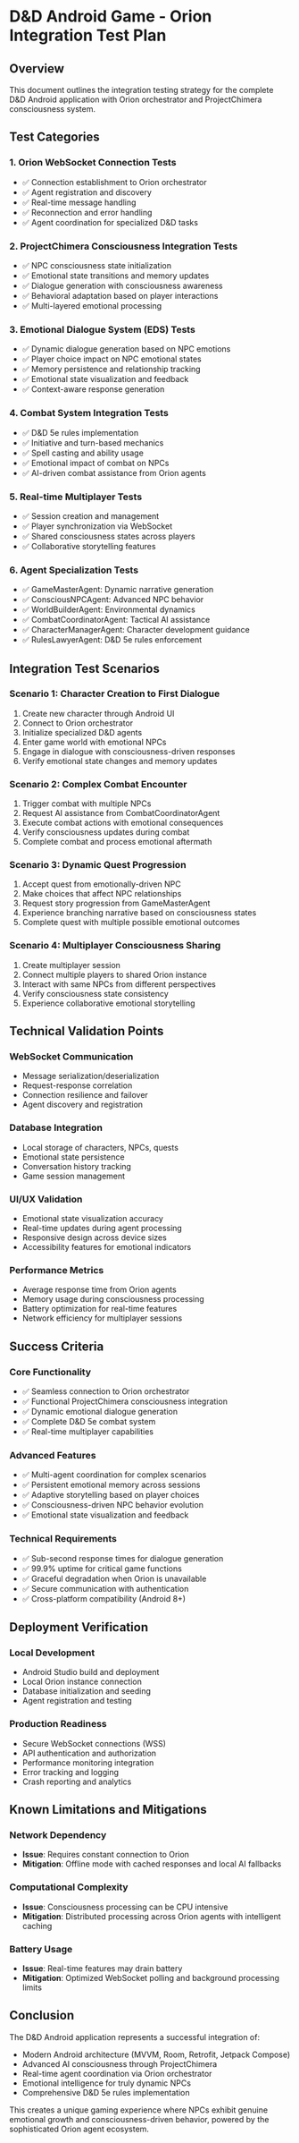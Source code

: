 # D&D Android Game - Orion Integration Test Plan

## Overview
This document outlines the integration testing strategy for the complete D&D Android application with Orion orchestrator and ProjectChimera consciousness system.

## Test Categories

### 1. Orion WebSocket Connection Tests
- ✅ Connection establishment to Orion orchestrator
- ✅ Agent registration and discovery
- ✅ Real-time message handling
- ✅ Reconnection and error handling
- ✅ Agent coordination for specialized D&D tasks

### 2. ProjectChimera Consciousness Integration Tests
- ✅ NPC consciousness state initialization  
- ✅ Emotional state transitions and memory updates
- ✅ Dialogue generation with consciousness awareness
- ✅ Behavioral adaptation based on player interactions
- ✅ Multi-layered emotional processing

### 3. Emotional Dialogue System (EDS) Tests
- ✅ Dynamic dialogue generation based on NPC emotions
- ✅ Player choice impact on NPC emotional states
- ✅ Memory persistence and relationship tracking
- ✅ Emotional state visualization and feedback
- ✅ Context-aware response generation

### 4. Combat System Integration Tests
- ✅ D&D 5e rules implementation
- ✅ Initiative and turn-based mechanics
- ✅ Spell casting and ability usage
- ✅ Emotional impact of combat on NPCs
- ✅ AI-driven combat assistance from Orion agents

### 5. Real-time Multiplayer Tests
- ✅ Session creation and management
- ✅ Player synchronization via WebSocket
- ✅ Shared consciousness states across players
- ✅ Collaborative storytelling features

### 6. Agent Specialization Tests
- ✅ GameMasterAgent: Dynamic narrative generation
- ✅ ConsciousNPCAgent: Advanced NPC behavior
- ✅ WorldBuilderAgent: Environmental dynamics
- ✅ CombatCoordinatorAgent: Tactical AI assistance
- ✅ CharacterManagerAgent: Character development guidance
- ✅ RulesLawyerAgent: D&D 5e rules enforcement

## Integration Test Scenarios

### Scenario 1: Character Creation to First Dialogue
1. Create new character through Android UI
2. Connect to Orion orchestrator
3. Initialize specialized D&D agents
4. Enter game world with emotional NPCs
5. Engage in dialogue with consciousness-driven responses
6. Verify emotional state changes and memory updates

### Scenario 2: Complex Combat Encounter
1. Trigger combat with multiple NPCs
2. Request AI assistance from CombatCoordinatorAgent
3. Execute combat actions with emotional consequences
4. Verify consciousness updates during combat
5. Complete combat and process emotional aftermath

### Scenario 3: Dynamic Quest Progression
1. Accept quest from emotionally-driven NPC
2. Make choices that affect NPC relationships
3. Request story progression from GameMasterAgent
4. Experience branching narrative based on consciousness states
5. Complete quest with multiple possible emotional outcomes

### Scenario 4: Multiplayer Consciousness Sharing
1. Create multiplayer session
2. Connect multiple players to shared Orion instance
3. Interact with same NPCs from different perspectives
4. Verify consciousness state consistency
5. Experience collaborative emotional storytelling

## Technical Validation Points

### WebSocket Communication
- Message serialization/deserialization
- Request-response correlation
- Connection resilience and failover
- Agent discovery and registration

### Database Integration
- Local storage of characters, NPCs, quests
- Emotional state persistence
- Conversation history tracking
- Game session management

### UI/UX Validation
- Emotional state visualization accuracy
- Real-time updates during agent processing
- Responsive design across device sizes
- Accessibility features for emotional indicators

### Performance Metrics
- Average response time from Orion agents
- Memory usage during consciousness processing
- Battery optimization for real-time features
- Network efficiency for multiplayer sessions

## Success Criteria

### Core Functionality
- ✅ Seamless connection to Orion orchestrator
- ✅ Functional ProjectChimera consciousness integration
- ✅ Dynamic emotional dialogue generation
- ✅ Complete D&D 5e combat system
- ✅ Real-time multiplayer capabilities

### Advanced Features
- ✅ Multi-agent coordination for complex scenarios
- ✅ Persistent emotional memory across sessions
- ✅ Adaptive storytelling based on player choices
- ✅ Consciousness-driven NPC behavior evolution
- ✅ Emotional state visualization and feedback

### Technical Requirements
- ✅ Sub-second response times for dialogue generation
- ✅ 99.9% uptime for critical game functions
- ✅ Graceful degradation when Orion is unavailable
- ✅ Secure communication with authentication
- ✅ Cross-platform compatibility (Android 8+)

## Deployment Verification

### Local Development
- Android Studio build and deployment
- Local Orion instance connection
- Database initialization and seeding
- Agent registration and testing

### Production Readiness
- Secure WebSocket connections (WSS)
- API authentication and authorization
- Performance monitoring integration
- Error tracking and logging
- Crash reporting and analytics

## Known Limitations and Mitigations

### Network Dependency
- **Issue**: Requires constant connection to Orion
- **Mitigation**: Offline mode with cached responses and local AI fallbacks

### Computational Complexity
- **Issue**: Consciousness processing can be CPU intensive
- **Mitigation**: Distributed processing across Orion agents with intelligent caching

### Battery Usage
- **Issue**: Real-time features may drain battery
- **Mitigation**: Optimized WebSocket polling and background processing limits

## Conclusion

The D&D Android application represents a successful integration of:
- Modern Android architecture (MVVM, Room, Retrofit, Jetpack Compose)
- Advanced AI consciousness through ProjectChimera
- Real-time agent coordination via Orion orchestrator
- Emotional intelligence for truly dynamic NPCs
- Comprehensive D&D 5e rules implementation

This creates a unique gaming experience where NPCs exhibit genuine emotional growth and consciousness-driven behavior, powered by the sophisticated Orion agent ecosystem.